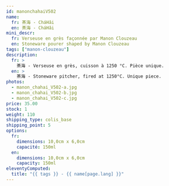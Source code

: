 ```yaml
---
id: manonchahaiV502
name:
  fr: 茶海 - CháHǎi
  en: 茶海 - CháHǎi
mini_descr:
  fr: Verseuse en grès façonnée par Manon Clouzeau 
  en: Stoneware pourer shaped by Manon Clouzeau
tags: ["manon-clouzeau"]
description:
  fr: >
    茶海 - Verseuse en grès, cuisson à 1250 °C. Pièce unique.
  en: >
    茶海 - Stoneware pitcher, fired at 1250°C. Unique piece.
photos:
  - manon_chahai_V502-a.jpg
  - manon_chahai_V502-b.jpg
  - manon_chahai_V502-c.jpg
price: 35.00
stock: 1
weight: 110
shipping_type: colis_base
shipping_point: 5
options:
  fr:
    dimensions: 10,0cm x 6,0cm
    capacité: 150ml
  en:
    dimensions: 10,0cm x 6,0cm
    capacity: 150ml
eleventyComputed:
  title: "{{ tags }} - {{ name[page.lang] }}"
---
```

